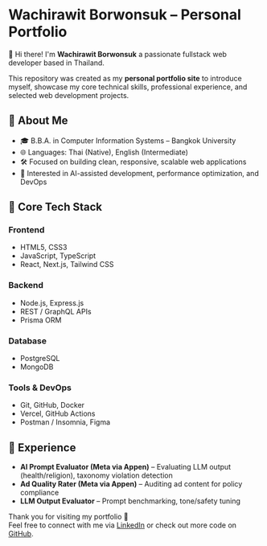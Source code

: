 # Wachirawit Borwonsuk – Personal Portfolio

👋 Hi there! I'm **Wachirawit Borwonsuk** a passionate fullstack web developer based in Thailand.

This repository was created as my **personal portfolio site** to introduce myself, showcase my core technical skills, professional experience, and selected web development projects.

## 🔹 About Me

- 🎓 B.B.A. in Computer Information Systems – Bangkok University
- 🌐 Languages: Thai (Native), English (Intermediate)
- 🛠️ Focused on building clean, responsive, scalable web applications
- 🧠 Interested in AI-assisted development, performance optimization, and DevOps

## 🔧 Core Tech Stack

### Frontend

- HTML5, CSS3
- JavaScript, TypeScript
- React, Next.js, Tailwind CSS

### Backend

- Node.js, Express.js
- REST / GraphQL APIs
- Prisma ORM

### Database

- PostgreSQL
- MongoDB

### Tools & DevOps

- Git, GitHub, Docker
- Vercel, GitHub Actions
- Postman / Insomnia, Figma

## 💼 Experience

- **AI Prompt Evaluator (Meta via Appen)** – Evaluating LLM output (health/religion), taxonomy violation detection
- **Ad Quality Rater (Meta via Appen)** – Auditing ad content for policy compliance
- **LLM Output Evaluator** – Prompt benchmarking, tone/safety tuning

Thank you for visiting my portfolio 🙏  
Feel free to connect with me via [LinkedIn](https://linkedin.com/in/zurfrk) or check out more code on [GitHub](https://github.com/wachirawit-borw).
